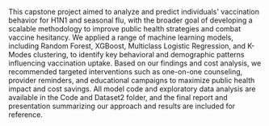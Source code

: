 This capstone project aimed to analyze and predict individuals' vaccination behavior for H1N1 and seasonal flu, with the broader goal of developing a scalable methodology to improve public health strategies and combat vaccine hesitancy. We applied a range of machine learning models, including Random Forest, XGBoost, Multiclass Logistic Regression, and K-Modes clustering, to identify key behavioral and demographic patterns influencing vaccination uptake. Based on our findings and cost analysis, we recommended targeted interventions such as one-on-one counseling, provider reminders, and educational campaigns to maximize public health impact and cost savings. All model code and exploratory data analysis are available in the Code and Dataset2 folder, and the final report and presentation summarizing our approach and results are included for reference.
